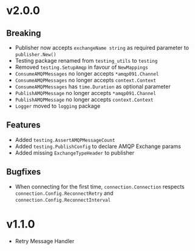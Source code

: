 # v2.0.0

## Breaking

* Publisher now accepts `exchangeName string` as required parameter to `publisher.New()`
* Testing package renamed from `testing_utils` to `testing`
* Removed `testing.SetupAmqp` in favour of `NewMappings`
* `ConsumeAMQPMessages` no longer accepts `*amqp091.Channel`
* `ConsumeAMQPMessages` no longer accepts `context.Context`
* `ConsumeAMQPMessages` has `time.Duration` as optional parameter
* `PublishAMQPMessage` no longer accepts `*amqp091.Channel`
* `PublishAMQPMessage` no longer accepts `context.Context`
* `Logger` moved to `logging` package

## Features

* Added `testing.AssertAMQPMessageCount`
* Added `testing.PublishConfig` to declare AMQP Exchange params
* Added missing `ExchangeTypeHeader` to publisher
## Bugfixes

* When connecting for the first time, `connection.Connection` respects `connection.Config.ReconnectRetry` and `connection.Config.ReconnectInterval`

# v1.1.0

* Retry Message Handler